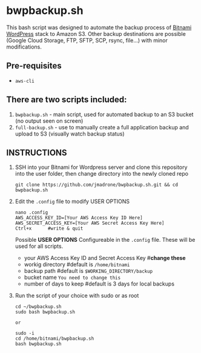 # bwpbackup.sh

This bash script was designed to automate the backup process of [Bitnami WordPress](https://docs.bitnami.com/aws/apps/wordpress/) stack to Amazon S3. Other backup destinations are possible (Google Cloud Storage, FTP, SFTP, SCP, rsync, file...) with minor modifications.

## Pre-requisites

- `aws-cli`

## There are two scripts included:

1. `bwpbackup.sh` - main script, used for automated backup to an S3 bucket (no output seen on screen)
2. `full-backup.sh` - use to manually create a full application backup and upload to S3 (visually watch backup status)

## INSTRUCTIONS

1.  SSH into your Bitnami for Wordpress server and clone this repository into the user folder, then change directory into the newly cloned repo

        git clone https://github.com/jmadrone/bwpbackup.sh.git && cd bwpbackup.sh

2.  Edit the `.config` file to modify USER OPTIONS

        nano .config
        AWS_ACCESS_KEY_ID=[Your AWS Access Key ID Here]
        AWS_SECRET_ACCESS_KEY=[Your AWS Secret Access Key Here]
        Ctrl+x      #write & quit

    Possible **USER OPTIONS** Configureable in the `.config` file. These will be used for all scripts.

    - your AWS Access Key ID and Secret Access Key #**change these**
    - workig directory #default is `/home/bitnami`
    - backup path #default is `$WORKING_DIRECTORY/backup`
    - bucket name `You need to change this`
    - number of days to keep #default is 3 days for local backups

3.  Run the script of your choice with sudo or as root

        cd ~/bwpbackup.sh
        sudo bash bwpbackup.sh

        or

        sudo -i
        cd /home/bitnami/bwpbackup.sh
        bash bwpbackup.sh

